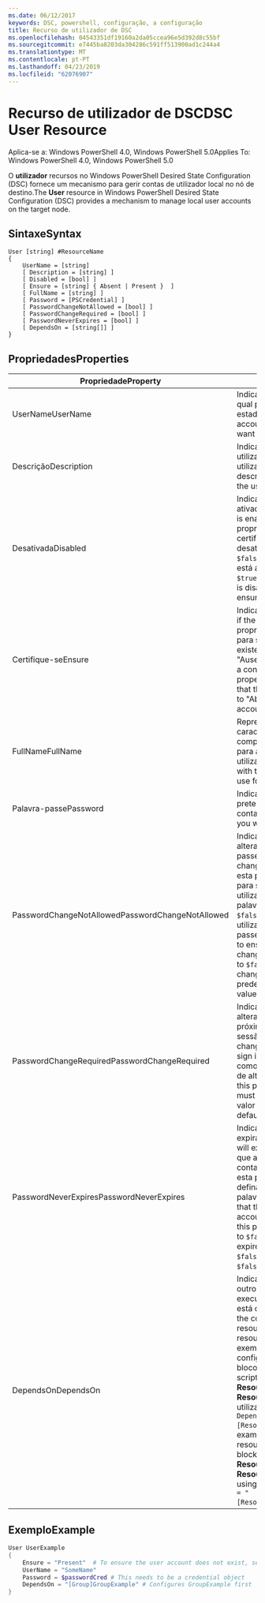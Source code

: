 ```yaml
---
ms.date: 06/12/2017
keywords: DSC, powershell, configuração, a configuração
title: Recurso de utilizador de DSC
ms.openlocfilehash: 04543351df19160a2da05ccea96e5d392d8c55bf
ms.sourcegitcommit: e7445ba8203da304286c591ff513900ad1c244a4
ms.translationtype: MT
ms.contentlocale: pt-PT
ms.lasthandoff: 04/23/2019
ms.locfileid: "62076907"
---
```

# <a name="dsc-user-resource"></a><span data-ttu-id="1a4f6-103">Recurso de utilizador de DSC</span><span class="sxs-lookup"><span data-stu-id="1a4f6-103">DSC User Resource</span></span>

<span data-ttu-id="1a4f6-104">Aplica-se a: Windows PowerShell 4.0, Windows PowerShell 5.0</span><span class="sxs-lookup"><span data-stu-id="1a4f6-104">Applies To: Windows PowerShell 4.0, Windows PowerShell 5.0</span></span>

<span data-ttu-id="1a4f6-105">O **utilizador** recursos no Windows PowerShell Desired State Configuration (DSC) fornece um mecanismo para gerir contas de utilizador local no nó de destino.</span><span class="sxs-lookup"><span data-stu-id="1a4f6-105">The **User** resource in Windows PowerShell Desired State Configuration (DSC) provides a mechanism to manage local user accounts on the target node.</span></span>

## <a name="syntax"></a><span data-ttu-id="1a4f6-106">Sintaxe</span><span class="sxs-lookup"><span data-stu-id="1a4f6-106">Syntax</span></span>

```
User [string] #ResourceName
{
    UserName = [string]
    [ Description = [string] ]
    [ Disabled = [bool] ]
    [ Ensure = [string] { Absent | Present }  ]
    [ FullName = [string] ]
    [ Password = [PSCredential] ]
    [ PasswordChangeNotAllowed = [bool] ]
    [ PasswordChangeRequired = [bool] ]
    [ PasswordNeverExpires = [bool] ]
    [ DependsOn = [string[]] ]
}
```

## <a name="properties"></a><span data-ttu-id="1a4f6-107">Propriedades</span><span class="sxs-lookup"><span data-stu-id="1a4f6-107">Properties</span></span>

|  <span data-ttu-id="1a4f6-108">Propriedade</span><span class="sxs-lookup"><span data-stu-id="1a4f6-108">Property</span></span>  |  <span data-ttu-id="1a4f6-109">Descrição</span><span class="sxs-lookup"><span data-stu-id="1a4f6-109">Description</span></span>   |
|---|---|
| <span data-ttu-id="1a4f6-110">UserName</span><span class="sxs-lookup"><span data-stu-id="1a4f6-110">UserName</span></span>| <span data-ttu-id="1a4f6-111">Indica o nome da conta para o qual pretende garantir um estado específico.</span><span class="sxs-lookup"><span data-stu-id="1a4f6-111">Indicates the account name for which you want to ensure a specific state.</span></span>|
| <span data-ttu-id="1a4f6-112">Descrição</span><span class="sxs-lookup"><span data-stu-id="1a4f6-112">Description</span></span>| <span data-ttu-id="1a4f6-113">Indica a descrição que pretende utilizar para a conta de utilizador.</span><span class="sxs-lookup"><span data-stu-id="1a4f6-113">Indicates the description you want to use for the user account.</span></span>|
| <span data-ttu-id="1a4f6-114">Desativada</span><span class="sxs-lookup"><span data-stu-id="1a4f6-114">Disabled</span></span>| <span data-ttu-id="1a4f6-115">Indica se a conta está ativada.</span><span class="sxs-lookup"><span data-stu-id="1a4f6-115">Indicates if the account is enabled.</span></span> <span data-ttu-id="1a4f6-116">Defina esta propriedade como `$true` para se certificar de que esta conta está desativada e defini-lo como `$false` para se certificar de que está ativada.</span><span class="sxs-lookup"><span data-stu-id="1a4f6-116">Set this property to `$true` to ensure that this account is disabled, and set it to `$false` to ensure that it is enabled.</span></span>|
| <span data-ttu-id="1a4f6-117">Certifique-se</span><span class="sxs-lookup"><span data-stu-id="1a4f6-117">Ensure</span></span>| <span data-ttu-id="1a4f6-118">Indica se a conta existe.</span><span class="sxs-lookup"><span data-stu-id="1a4f6-118">Indicates if the account exists.</span></span> <span data-ttu-id="1a4f6-119">Definir esta propriedade para "Presente" para se certificar de que a conta existe e defini-lo como "Ausente", certifique-se de que a conta não existe.</span><span class="sxs-lookup"><span data-stu-id="1a4f6-119">Set this property to "Present" to ensure that the account exists, and set it to "Absent" to ensure that the account does not exist.</span></span>|
| <span data-ttu-id="1a4f6-120">FullName</span><span class="sxs-lookup"><span data-stu-id="1a4f6-120">FullName</span></span>| <span data-ttu-id="1a4f6-121">Representa uma cadeia de caracteres com o nome completo que pretende utilizar para a conta de utilizador.</span><span class="sxs-lookup"><span data-stu-id="1a4f6-121">Represents a string with the full name you want to use for the user account.</span></span>|
| <span data-ttu-id="1a4f6-122">Palavra-passe</span><span class="sxs-lookup"><span data-stu-id="1a4f6-122">Password</span></span>| <span data-ttu-id="1a4f6-123">Indica a palavra-passe que pretende utilizar para esta conta.</span><span class="sxs-lookup"><span data-stu-id="1a4f6-123">Indicates the password you want to use for this account.</span></span> |
| <span data-ttu-id="1a4f6-124">PasswordChangeNotAllowed</span><span class="sxs-lookup"><span data-stu-id="1a4f6-124">PasswordChangeNotAllowed</span></span>| <span data-ttu-id="1a4f6-125">Indica se o utilizador pode alterar a palavra-passe.</span><span class="sxs-lookup"><span data-stu-id="1a4f6-125">Indicates if the user can change the password.</span></span> <span data-ttu-id="1a4f6-126">Defina esta propriedade como `$true` para se certificar de que o utilizador não é possível alterar a palavra-passe e defini-lo como `$false` para permitir que o utilizador altere a palavra-passe.</span><span class="sxs-lookup"><span data-stu-id="1a4f6-126">Set this property to `$true` to ensure that the user cannot change the password, and set it to `$false` to allow the user to change the password.</span></span> <span data-ttu-id="1a4f6-127">O valor predefinido é `$false`.</span><span class="sxs-lookup"><span data-stu-id="1a4f6-127">The default value is `$false`.</span></span>|
| <span data-ttu-id="1a4f6-128">PasswordChangeRequired</span><span class="sxs-lookup"><span data-stu-id="1a4f6-128">PasswordChangeRequired</span></span>| <span data-ttu-id="1a4f6-129">Indica se o utilizador tem de alterar a palavra-passe no próximo início de sessão.</span><span class="sxs-lookup"><span data-stu-id="1a4f6-129">Indicates if the user must change the password at the next sign in.</span></span> <span data-ttu-id="1a4f6-130">Defina esta propriedade como `$true` se o utilizador tem de alterar a palavra-passe.</span><span class="sxs-lookup"><span data-stu-id="1a4f6-130">Set this property to `$true` if the user must change the password.</span></span> <span data-ttu-id="1a4f6-131">O valor predefinido é `$true`.</span><span class="sxs-lookup"><span data-stu-id="1a4f6-131">The default value is `$true`.</span></span>|
| <span data-ttu-id="1a4f6-132">PasswordNeverExpires</span><span class="sxs-lookup"><span data-stu-id="1a4f6-132">PasswordNeverExpires</span></span>| <span data-ttu-id="1a4f6-133">Indica se a palavra-passe irá expirar.</span><span class="sxs-lookup"><span data-stu-id="1a4f6-133">Indicates if the password will expire.</span></span> <span data-ttu-id="1a4f6-134">Para se certificar de que a palavra-passe para esta conta nunca irá expirar, defina esta propriedade como `$true`e defina-o como `$false` se a palavra-passe expirar.</span><span class="sxs-lookup"><span data-stu-id="1a4f6-134">To ensure that the password for this account will never expire, set this property to `$true`, and set it to `$false` if the password will expire.</span></span> <span data-ttu-id="1a4f6-135">O valor predefinido é `$false`.</span><span class="sxs-lookup"><span data-stu-id="1a4f6-135">The default value is `$false`.</span></span>|
| <span data-ttu-id="1a4f6-136">DependsOn</span><span class="sxs-lookup"><span data-stu-id="1a4f6-136">DependsOn</span></span> | <span data-ttu-id="1a4f6-137">Indica que a configuração de outro recurso deve ser executado antes deste recurso está configurado.</span><span class="sxs-lookup"><span data-stu-id="1a4f6-137">Indicates that the configuration of another resource must run before this resource is configured.</span></span> <span data-ttu-id="1a4f6-138">Por exemplo, se o ID da configuração do recurso do bloco que pretende executar script primeiro será **ResourceName** e seu tipo é **ResourceType**, a sintaxe para utilizar esta propriedade é `DependsOn = "[ResourceType]ResourceName"`.</span><span class="sxs-lookup"><span data-stu-id="1a4f6-138">For example, if the ID of the resource configuration script block that you want to run first is **ResourceName** and its type is **ResourceType**, the syntax for using this property is `DependsOn = "[ResourceType]ResourceName"`.</span></span>|

## <a name="example"></a><span data-ttu-id="1a4f6-139">Exemplo</span><span class="sxs-lookup"><span data-stu-id="1a4f6-139">Example</span></span>

```powershell
User UserExample
{
    Ensure = "Present"  # To ensure the user account does not exist, set Ensure to "Absent"
    UserName = "SomeName"
    Password = $passwordCred # This needs to be a credential object
    DependsOn = "[Group]GroupExample" # Configures GroupExample first
}
```